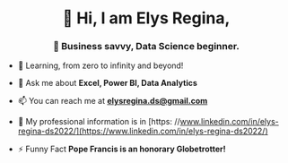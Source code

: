 <h1 align="center">👋 Hi, I am Elys Regina,</h1>
<h3 align="center">👩 Business savvy, Data Science beginner.</h3>

- 🌱 Learning, from zero to infinity and beyond!

- 💬 Ask me about **Excel, Power BI, Data Analytics**

- 📫 You can reach me at **elysregina.ds@gmail.com**

- 📄 My professional information is in [https: //www.linkedin.com/in/elys-regina-ds2022/](https://www.linkedin.com/in/elys-regina-ds2022/)

- ⚡ Funny Fact **Pope Francis is an honorary Globetrotter!**


<!---
- 👋 Hi, I’m @ElysDS
- 👀 I’m interested in ...
- 🌱 I’m currently learning ...
- 💞️ I’m looking to collaborate on ...
- 📫 How to reach me ...

ElysDS/ElysDS is a ✨ special ✨ repository because its `README.md` (this file) appears on your GitHub profile.
You can click the Preview link to take a look at your changes.
--->
